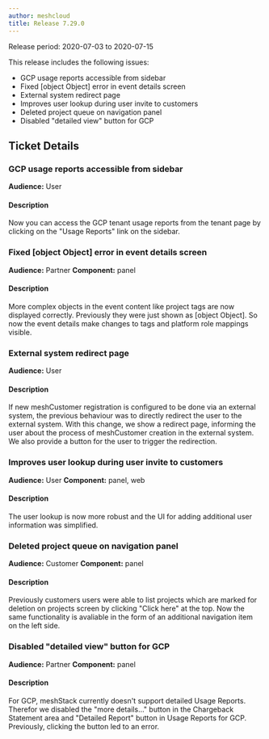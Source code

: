 ```yaml
---
author: meshcloud
title: Release 7.29.0
---
```


Release period: 2020-07-03 to 2020-07-15

This release includes the following issues:
* GCP usage reports accessible from sidebar
* Fixed [object Object] error in event details screen
* External system redirect page
* Improves user lookup during user invite to customers
* Deleted project queue on navigation panel
* Disabled "detailed view" button for GCP
<!--truncate-->

## Ticket Details
### GCP usage reports accessible from sidebar
**Audience:** User


#### Description
Now you can access the GCP tenant usage reports from the tenant page by clicking on the "Usage Reports" link on the sidebar.

### Fixed [object Object] error in event details screen
**Audience:** Partner
**Component:** panel


#### Description
More complex objects in the event content like project tags are now displayed correctly. Previously they were just shown as [object Object]. So now the event details make changes to tags and platform role mappings visible.

### External system redirect page
**Audience:** User


#### Description
If new meshCustomer registration is configured to be done via an external system, the previous behaviour was to directly
redirect the user to the external system. With this change, we show a redirect page, informing the user about the 
process of meshCustomer creation in the external system. We also provide a button for the user to trigger the redirection.

### Improves user lookup during user invite to customers
**Audience:** User
**Component:** panel, web


#### Description
The user lookup is now more robust and the UI for adding additional user information was simplified.

### Deleted project queue on navigation panel
**Audience:** Customer
**Component:** panel


#### Description
Previously customers users were able to list projects which are marked for deletion on projects screen by
clicking "Click here" at the top. Now the same functionality is avaliable in the form of an additional navigation item
on the left side.

### Disabled "detailed view" button for GCP
**Audience:** Partner
**Component:** panel


#### Description
For GCP, meshStack currently doesn't support detailed Usage Reports. Therefor we disabled the "more details..." button in the Chargeback Statement area
and "Detailed Report" button in Usage Reports for GCP. Previously, clicking the button led to an error.

